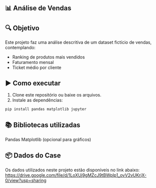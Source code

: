 ## 📊 Análise de Vendas

## 🔍 Objetivo
Este projeto faz uma análise descritiva de um dataset fictício de vendas, contemplando:
- Ranking de produtos mais vendidos  
- Faturamento mensal  
- Ticket médio por cliente  

## ▶️ Como executar
1. Clone este repositório ou baixe os arquivos.  
2. Instale as dependências:  

```bash
pip install pandas matplotlib jupyter
```

## 📚 Bibliotecas utilizadas

Pandas
Matplotlib (opcional para gráficos)

## 📦 Dados do Case
Os dados utilizados neste projeto estão disponíveis no link abaixo:
https://drive.google.com/file/d/1LoXUj9gMZcJ9tBWplp1_ovV2vUKrjX-0/view?usp=sharing
